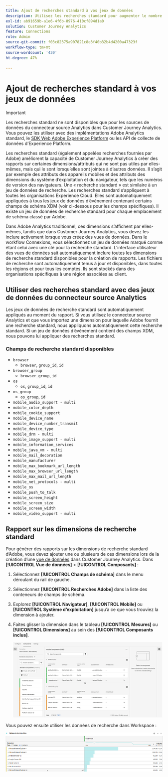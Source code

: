 ```yaml
---
title: Ajout de recherches standard à vos jeux de données
description: Utilisez les recherches standard pour augmenter le nombre de rapports avec des dimensions utiles dans Customer Journey Analytics.
exl-id: ab91659b-a1e6-4f6b-8976-410cf894d1a0
solution: Customer Journey Analytics
feature: Connections
role: Admin
source-git-commit: f03c82375a907821c8e3f40b32b4d4200a47323f
workflow-type: tm+mt
source-wordcount: '430'
ht-degree: 47%

---
```


# Ajout de recherches standard à vos jeux de données

>[!IMPORTANT]
>
>Les recherches standard ne sont disponibles que pour les sources de données du connecteur source Analytics dans Customer Journey Analytics. Vous pouvez les utiliser avec des implémentations Adobe Analytics standard, le [SDK Web Adobe Experience Platform](https://experienceleague.adobe.com/docs/experience-platform/edge/home.html?lang=fr) ou les API de collecte de données d’Experience Platform.
>

Les recherches standard (également appelées recherches fournies par Adobe) améliorent la capacité de Customer Journey Analytics à créer des rapports sur certaines dimensions/attributs qui ne sont pas utiles par elles-mêmes, mais qui le sont lorsqu’elles sont jointes à d’autres données. Il s’agit par exemple des attributs des appareils mobiles et des attributs des dimensions du système d’exploitation et du navigateur, tels que les numéros de version des navigateurs. Une « recherche standard » est similaire à un jeu de données de recherche. Les recherches standard s’appliquent à toutes les organisations Experience Cloud. Elles sont automatiquement appliquées à tous les jeux de données d’événement contenant certains champs de schéma XDM (voir ci-dessous pour les champs spécifiques). Il existe un jeu de données de recherche standard pour chaque emplacement de schéma classé par Adobe.

Dans Adobe Analytics traditionnel, ces dimensions s’affichent par elles-mêmes, tandis que dans Customer Journey Analytics, vous devez les inclure activement lorsque vous créez des vues de données. Dans le workflow Connexions, vous sélectionnez un jeu de données marqué comme étant celui avec une clé pour la recherche standard. L’interface utilisateur des vues de données sait automatiquement inclure toutes les dimensions de recherche standard disponibles pour la création de rapports. Les fichiers de recherche sont automatiquement tenus à jour et disponibles, dans toutes les régions et pour tous les comptes. Ils sont stockés dans des organisations spécifiques à une région associées au client.

## Utiliser des recherches standard avec des jeux de données du connecteur source Analytics

Les jeux de données de recherche standard sont automatiquement appliqués au moment du rapport. Si vous utilisez le connecteur source Analytics et que vous importez une dimension pour laquelle Adobe fournit une recherche standard, nous appliquons automatiquement cette recherche standard. Si un jeu de données d’événement contient des champs XDM, nous pouvons lui appliquer des recherches standard.

<!--
### Specific IDs that need to be populated

The following IDs need to be populated in the specific XDM mixins for this functionality to work:

* Environment Details Mixin – device/typeID value populated - Must match Device Atlas IDs and will populate device data.
* Adobe Analytics ExperienceEvent Template Mixin or Adobe Analytics ExperienceEvent Full Extension Mixin with analytics/environment/browserIDStr and analytics/environment/operatingSystemIDStr. Both must match the Adobe IDs and  populate browser and OS data, respectively.

You need these mixins with the three IDs populated (device/typeID, environment/browserIDStr, and environment/operatingSystemIDStr). The lookup dimensions will then be pulled automatically by Customer Journey Analytics and will be available in the Data View.

The catch here is that they can only populate those IDs today if they have a direct relationship with Device Atlas. They are Device Atlas IDs, and they provide an API to allow a customer to look them up. This is a significant hurdle, and we may just want to take the reference to this capability out of the product documentation until we have a productized way to expose the Device Atlas ID lookup functionality.
-->

### Champs de recherche standard disponibles

* `browser`
   * `browser`, `group_id`, `id`
* `browser_group`
   * `browser_group`, `id`
* `os`
   * `os`, `group_id`, `id`
* `os_group`
   * `os_group`, `id`
* `mobile_audio_support - multi`
* `mobile_color_depth`
* `mobile_cookie_support`
* `mobile_device_name`
* `mobile_device_number_transmit`
* `mobile_device_type`
* `mobile_drm - multi`
* `mobile_image_support - multi`
* `mobile_information_services`
* `mobile_java_vm - multi`
* `mobile_mail_decoration`
* `mobile_manufacturer`
* `mobile_max_bookmark_url_length`
* `mobile_max_browser_url_length`
* `mobile_max_mail_url_length`
* `mobile_net_protocols - multi`
* `mobile_os`
* `mobile_push_to_talk`
* `mobile_screen_height`
* `mobile_screen_size`
* `mobile_screen_width`
* `mobile_video_support - multi`

## Rapport sur les dimensions de recherche standard

Pour générer des rapports sur les dimensions de recherche standard d’Adobe, vous devez ajouter une ou plusieurs de ces dimensions lors de la création d’une [vue de données](/help/data-views/data-views.md) dans Customer Journey Analytics. Dans **[!UICONTROL Vue de données]** > **[!UICONTROL Composants]** :

1. Sélectionnez **[!UICONTROL Champs de schéma]** dans le menu déroulant du rail de gauche.
1. Sélectionnez **[!UICONTROL Recherches Adobe]** dans la liste des conteneurs de champs de schéma.
1. Explorez **[!UICONTROL Navigateur]**, **[!UICONTROL Mobile]** ou **[!UICONTROL Système d’exploitation]** jusqu’à ce que vous trouviez la dimension à ajouter.
1. Faites glisser la dimension dans le tableau **[!UICONTROL Mesures]** ou **[!UICONTROL Dimensions]** au sein des **[!UICONTROL Composants inclus]**.

   ![Créer une vue de données affichant la liste Ajouter des composants](assets/add-standard-lookup-dimension.gif)

Vous pouvez ensuite utiliser les données de recherche dans Workspace :

![Tableau à structure libre présentant les données](assets/gl-reporting.png)
